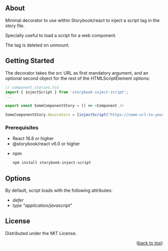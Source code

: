 ## About

Minimal decorator to use within Storybook/react to inject a script tag in the story file.

Specially useful to load a script for a web component.

The tag is deleted on unmount.

<!-- GETTING STARTED -->

## Getting Started

The decorator takes the src URL as first mandatory argument, and an optional second object for the rest of the HTMLScriptElement options:

```javascript
// component.stories.tsx
import { injectScript } from 'storybook-inject-script';
...

export const SomeComponentStory = () => <Component />

SomeComponentStory.decorators = [injectScript("https://some-url-to-your-script.js", {containerId: "some-element", htmlFor: "foo")];
```

### Prerequisites

- React 16.8 or higher
- @storybook/react v6.0 or higher

* npm
  ```sh
  npm install storybook-inject-script
  ```

## Options

By default, script loads with the following attributes:

- _defer_
- _type_ _"application/javascript"_

<!-- LICENSE -->

## License

Distributed under the MIT License.

<p align="right">(<a href="#readme-top">back to top</a>)</p>

